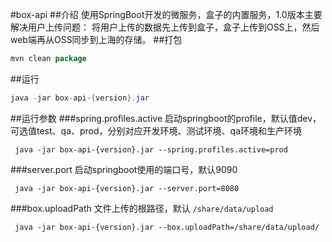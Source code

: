 #box-api
##介绍
使用SpringBoot开发的微服务，盒子的内置服务，1.0版本主要解决用户上传问题：
将用户上传的数据先上传到盒子，盒子上传到OSS上，然后web端再从OSS同步到上海的存储。
##打包
```java
mvn clean package
```
##运行
```java
java -jar box-api-{version}.jar 
```
##运行参数
###spring.profiles.active
启动springboot的profile，默认值dev，可选值test、qa、prod，分别对应开发环境、测试环境、qa环境和生产环境
```
 java -jar box-api-{version}.jar --spring.profiles.active=prod
```
###server.port
启动springboot使用的端口号，默认9090
```
 java -jar box-api-{version}.jar --server.port=8080
```
###box.uploadPath
文件上传的根路径，默认 ```/share/data/upload```
```
 java -jar box-api-{version}.jar --box.uploadPath=/share/data/upload/
```

